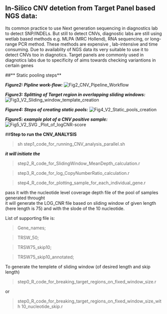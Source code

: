 ## In-Silico CNV detetion from Target Panel based NGS data:
Its common practice to use Next generation sequencing in diagnostics lab to detect SNP/INDELs. But still to detect CNVs, diagnostic labs are still using wetlab based methods e.g. MLPA (MRC Hollend), RNA sequencing, or long-range PCR method. These methods are expensive , lab-intensive and time consuming. Due to availablity of NGS data its very suitable to use it to detect CNVs too in diagnotics.
Target panels are commonly used in diagnotics labs due to specificity of aims towards checking variantions in certain genes
    
##** Static pooling steps**

***Figure2: Pipline work-flow:***
![Fig2_CNV_Pipeline_Workflow](https://user-images.githubusercontent.com/8995865/115881872-7b6ad200-a44c-11eb-8eeb-aa3bdad62eed.png)

***Figure3: Splitting of Target region in overlapping sliding windows:***
![Fig3_V2_Sliding_window_template_creation](https://user-images.githubusercontent.com/8995865/115881888-80c81c80-a44c-11eb-9ffa-b96ef833e922.png)

***Figure4: Steps of creating static pools:***
![Fig4_V2_Static_pools_creation](https://user-images.githubusercontent.com/8995865/115881916-89b8ee00-a44c-11eb-9e3b-0606e85b3ed9.png)

***Figure5: example plot of a CNV positive sample:***
![Fig5_V2_SVG _Plot_of_logCNR-score](https://user-images.githubusercontent.com/8995865/115881937-8e7da200-a44c-11eb-9cd5-83b35f987d67.png)





##**Step to run the CNV_ANALYSIS**
> sh step1_code_for_running_CNV_analysis_parallel.sh

***it will initiate the***

> step2_R_code_for_SlidingWindow_MeanDepth_calculation.r

> step3_R_code_for_log_CopyNumberRatio_calculation.r

> step4_R_code_for_plotting_sample_for_each_individual_gene.r

pass it with the nucleotide level coverage depth file of the pool of samples generated throught <GATK DepthOfCoverage>  
it will generate the LOG_CNR file based on sliding window of given length (here length is 75) and with the slode of the 10 nucleotide.
  
List of supporting file is:
  
> Gene_names;

> TRSW_50;

> TRSW75_skip10;

> TRSW75_skip10_annotated;

To generate the templete of sliding window (of desired length and skip length)
 
> step0_R_code_for_breaking_target_regions_on_fixed_window_size.r

or

> step0_R_code_for_breaking_target_regions_on_fixed_window_size_with 10_nucleotide_skip.r

